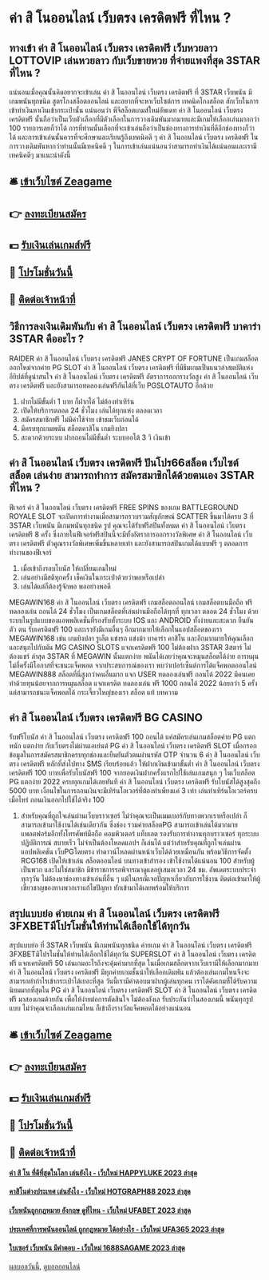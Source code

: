 # ค่า สิ โนออนไลน์ เว็บตรง เครดิตฟรี ที่ไหน ?
## ทางเข้า ค่า สิ โนออนไลน์ เว็บตรง เครดิตฟรี เว็บหวยลาว LOTTOVIP เล่นหวยลาว กับเว็บขายหวย ที่จ่ายแพงที่สุด 3STAR ที่ไหน ?
แน่นอนเมื่อคุณนั้นคิดอยากจะเข้าเล่น ค่า สิ โนออนไลน์ เว็บตรง เครดิตฟรี ที่ 3STAR เว็บพนัน มีเกมพนันทุกชนิด สูตรโกงสล็อตออนไลน์ และอยากที่จะหาเว็บไซต์การ เทคนิคโกงสล็อต สักเว็บในการเข้าทำเงินหาเงินเข้ากระเป๋านั้น แน่นอนว่า พีจีสล็อตเกมส์ใหม่อัพเดท ค่า สิ โนออนไลน์ เว็บตรง เครดิตฟรี นั้นถือว่าเป็นเว็บตัวเลือกที่มีตัวเลือกในการวางเดิมพันมากมายและมีเกมให้เลือกเล่นมากกว่า 100 รายการเลยก็ว่าได้ การที่ท่านนั้นเลือกที่จะเข้าเล่นถือว่าเป็นช่องทางการทำเงินที่ดีอีกช่องทางก็ว่าได้ และการเข้าเล่นนั้นควรที่จะศึกษาและเรียนรู้ถึงเทคนิคดี ๆ ค่า สิ โนออนไลน์ เว็บตรง เครดิตฟรี ในการวางเดิมพันหากว่าท่านนั้นมีเทคนิคดี ๆ ในการเข้าเล่นแน่นอนว่าสามารถทำเงินได้แน่นอนและเรามีเทคนิคดีๆ มาแนะนำดังนี้

## 🛎 [เข้าเว็บไซต์ Zeagame](https://bit.ly/3SdLNi2)
## 👉 [ลงทะเบียนสมัคร](https://bit.ly/3SdLNi2)
## 💵 [รับเงินเล่นเกมส์ฟรี](https://bit.ly/3dyRKHj)
## 👑 [โปรโมชั่นวันนี้](https://bit.ly/3dyRKHj)
## 📱 [ติดต่อเจ้าหน้าที่](https://bit.ly/3dyRKHj)

## วิธีการลงเงินเดิมพันกับ ค่า สิ โนออนไลน์ เว็บตรง เครดิตฟรี บาคาร่า 3STAR คืออะไร ?
RAIDER ค่า สิ โนออนไลน์ เว็บตรง เครดิตฟรี JANES CRYPT OF FORTUNE เป็นเกมสล็อตออกใหม่จากค่าย PG SLOT ค่า สิ โนออนไลน์ เว็บตรง เครดิตฟรี ที่มีธีมเกมเป็นแนวล่าสมบัติแห่งอียิปต์ที่ดูน่าสนใจ ค่า สิ โนออนไลน์ เว็บตรง เครดิตฟรี อัตราการออกรางวัลสูง ค่า สิ โนออนไลน์ เว็บตรง เครดิตฟรี และยังสามารถทดลองเล่นฟรีกันได้ที่เว็บ PGSLOTAUTO อีกด้วย
1. ฝากไม่มีขั้นต่ำ 1 บาท ก็ฝากได้ ไม่ต้องทำเทิร์น
2. เปิดให้บริการตลอด 24 ชั่วโมง เล่นได้ทุกแห่ง ตลอดเวลา
3. สมัครสมาชิกฟรี ไม่มีค่าใช้จ่าย เข้าชมเว็บก่อนได้
4. มีครบทุกเกมพนัน สล็อตคาสิโน เกมยิงปลา
5. สะดวกด้วยระบบ ฝากถอนไม่มีขั้นต่ำ ระบบออโต้ 3 วิ เงินเข้า

## ค่า สิ โนออนไลน์ เว็บตรง เครดิตฟรี ปันโปร66สล็อต เว็บไซต์ สล็อต เล่นง่าย สามารถทำการ สมัครสมาชิกได้ด้วยตนเอง 3STAR ที่ไหน ?
ฟีเจอร์ ค่า สิ โนออนไลน์ เว็บตรง เครดิตฟรี FREE SPINS ของเกม BATTLEGROUND ROYALE SLOT จะเปิดการทำงานเมื่อสามารถรวบรวมสัญลักษณ์ SCATTER ขึ้นมาได้ครบ 3 ที่ 3STAR เว็บพนัน มีเกมพนันทุกชนิด รูป คุณจะได้รับฟรีสปินทั้งหมด ค่า สิ โนออนไลน์ เว็บตรง เครดิตฟรี 8 ครั้ง ซึ่งภายในฟีเจอร์ฟรีสปินนี้จะมีทั้งอัตราการออกรางวัลพิเศษ ค่า สิ โนออนไลน์ เว็บตรง เครดิตฟรี ตัวคูณรางวัลพิเศษเพิ่มขึ้นหลายเท่า และยังสามารถสปินเกมได้แบบฟรี ๆ ตลอดการทำงานของฟีเจอร์
1. เมื่อเข้าถึงรอบโบนัส ให้เปลี่ยนเกมใหม่
2. เล่นอย่างมีสติทุกครั้ง เช็คเงินในกระเป่าด้วยว่าพอหรือเปล่า
3. เล่นได้แต่ก็ต้องรู้จักพอ พออย่างพอดี

MEGAWIN168 ค่า สิ โนออนไลน์ เว็บตรง เครดิตฟรี เกมสล็อตออนไลน์ เกมสล็อตบนมือถือ ฟรี ทดลองเล่น ถอนได้ 24 ชั่วโมง เป็นเกมสล็อตที่เล่นผ่านมือถือได้ทุกที่ ทุกเวลา ตลอด 24 ชั่วโมง ด้วยระบบในรูปแบบของแอพพลิเคชั่นที่รองรับทั้งระบบ IOS และ ANDROID ทั้งง่ายและสะดวก ยืนยัน ตัว ตน รับเครดิตฟรี 100 และเรายังมีเกมอื่นๆ อีกมากมายให้เลือกในแอปสล็อตของเรา MEGAWIN168 เช่น เกมยิงปลา รูเล็ต แข่งรถ แข่งม้า บาคาร่า คาสิโน และอีกมากมายให้คุณเลือกและสนุกไปกับมัน MG CASINO SLOTS แจกเครดิตฟรี 100 ไม่ต้องฝาก 3STAR 3สตาร์ ไม่ต้องแชร์ ล่าสุด 3STAR ที่ MEGAWIN นั้นแตกง่าย พนันได้เลยว่าคุณจะหมุนสล็อตได้ง่าย การหมุนไม่กี่ครั้งมีโอกาสที่จะชนะแจ็คพอต จากประสบการณ์ของเรา พบว่าเปอร์เซ็นต์การได้แจ็คพอตออนไลน์ MEGAWIN888 สล็อตที่นี่สูงกว่าคนอื่นมาก แจก USER ทดลองเล่นฟรี ถอนได้ 2022 มีคนเคยทำด้วยทุนน้อยจากการหมุนสล็อต แจกเครดิต ทดลองเล่น ฟรี 1000 ถอนได้ 2022 น้อยกว่า 5 ครั้ง แต่สามารถชนะแจ็คพอตได้ กระเจี๊ยวใหญ่ของเรา สล็อต แท้
บทความ

## ค่า สิ โนออนไลน์ เว็บตรง เครดิตฟรี BG CASINO
รับฟรีโบนัส ค่า สิ โนออนไลน์ เว็บตรง เครดิตฟรี 100 ถอนได้ แค่สมัครเล่นเกมสล็อตค่าย PG แตกหนัก แตกง่าย กับเว็บตรงไม่ผ่านเอเย่นต์ PG ค่า สิ โนออนไลน์ เว็บตรง เครดิตฟรี SLOT เมื่อกรอกข้อมูลในการสมัครสมาชิกครบทุกช่องและยืนยันตัวตนผ่านรหัส OTP จำนวน 6 ค่า สิ โนออนไลน์ เว็บตรง เครดิตฟรี หลักที่ส่งไปทาง SMS เรียบร้อยแล้ว ให้ฝากเงินเข้ามาขั้นต่ำ ค่า สิ โนออนไลน์ เว็บตรง เครดิตฟรี 100 บาทเพื่อรับโบนัสฟรี 100 จากยอดเงินฝากครั้งแรกไปใช้เล่นเกมสนุก ๆ ในเว็บสล็อต PG แตกง่าย 2022 ครบทุกเกมได้เลยทันที ค่า สิ โนออนไลน์ เว็บตรง เครดิตฟรี รับโบนัสได้สูงสุดถึง 5000 บาท เงื่อนไขในการถอนเงินจะมีเทิร์นโอเวอร์ที่ต้องทำเพียงแค่ 3 เท่า เล่นทำเทิร์นโอเวอร์ครบเมื่อไหร่ ถอนเงินออกไปใช้ได้จริง 100
1. สำหรับคุณที่ถูกใจเล่นผ่านเว็บบราวเซอร์ ไม่ว่าคุณจะเป็นเมมเบอร์กับทางพวกเราหรือเปล่า ก็สามารถเข้ามาใช้งานได้เช่นเดียวกัน ซึ่งช่อง รวมค่ายสล็อตPG สามารถเข้าเล่นได้มากมายแพลตฟอร์มอีกทั้งโทรศัพท์มือถือ คอมพิวเตอร์ แท็บเลต รองรับการทำงานทุกบราวเซอร์ ทุกระบบปฏิบัติการณ์ สบายเร็ว ไม่จำเป็นต้องโหลดแอปฯ ก็เล่นได้ แต่ว่าสำหรับคุณที่ถูกใจเล่นผ่านแอปพลิเคชัน เว็บPGโดยตรง ทำดาวน์โหลดผ่านหน้าเว็บได้ด้วยเหมือนกัน พร้อมวิธีการจัดตั้ง RCG168 เปิดให้เข้าเล่น สล็อตออนไลน์ บนทางเข้าสำรอง เข้าใช้งานได้แน่นอน 100 สำหรับผู้เป็นพวก และไม่ใช่สมาชิก มีข้าราชการรอพิจารณาดูแลอยู่เสมอเวลา 24 ชม. อัพเดตระบบประจำทุกๆวัน ไม่ต้องหาช่องทางเข้าเล่นที่อื่น ๆ แม้ในกรณีเจอปัญหาเกี่ยวกับการใช้งาน ติดต่อเข้ามาให้ผู้เชี่ยวชาญของทางพวกเราแก้ไขปัญหา ทักเข้ามาได้เลยพร้อมให้บริการ

## สรุปแบบย่อ ค่ายเกม ค่า สิ โนออนไลน์ เว็บตรง เครดิตฟรี 3FXBETมีโปรโมชั่นให้ท่านได้เลือกใช้ได้ทุกวัน
สรุปแบบย่อ ที่ 3STAR เว็บพนัน มีเกมพนันทุกชนิด ค่ายเกม ค่า สิ โนออนไลน์ เว็บตรง เครดิตฟรี 3FXBETมีโปรโมชั่นให้ท่านได้เลือกใช้ได้ทุกวัน SUPERSLOT ค่า สิ โนออนไลน์ เว็บตรง เครดิตฟรี แจกเครดิตฟรี 50 เล่นเกมอะไรถึงจะคุ้มค่ามากที่สุด ในเมื่อเกมสล็อตจากเว็บเรามีให้เลือกมากมาย ค่า สิ โนออนไลน์ เว็บตรง เครดิตฟรี มีทุกค่ายเกมชั้นนำให้เลือกเดิมพัน แล้วต้องเล่นเกมไหนจึงจะสามารถทำกำไรเข้ากระเป๋าได้เยอะที่สุด วันนี้เรามีคำตอบมาฝากผู้เล่นทุกคน เราได้คัดเกมที่ได้รับความนิยมมากที่สุดใน PG ค่า สิ โนออนไลน์ เว็บตรง เครดิตฟรี SLOT ค่า สิ โนออนไลน์ เว็บตรง เครดิตฟรี มาสองเกมด้วยกัน เพื่อให้ง่ายต่อการตัดสินใจ ไม่ต้องลังเล รับประกันว่าในสองเกมนี้ พนันทุกรูปแบบ ไม่ว่าคุณจะเลือกเล่นเกมไหน ก็เข้าถึงรางวัลแจ็คพอตได้อย่างแน่นอน

## 🛎 [เข้าเว็บไซต์ Zeagame](https://bit.ly/3SdLNi2)
## 👉 [ลงทะเบียนสมัคร](https://bit.ly/3SdLNi2)
## 💵 [รับเงินเล่นเกมส์ฟรี](https://bit.ly/3dyRKHj)
## 👑 [โปรโมชั่นวันนี้](https://bit.ly/3dyRKHj)
## 📱 [ติดต่อเจ้าหน้าที่](https://bit.ly/3dyRKHj)

#### [ค่า สิ โน ที่ดีที่สุดในโลก เล่นยังไง - เว็บใหม่ HAPPYLUKE 2023 ล่าสุด](https://atom.io/themes/ค่า%20สิ%20โน%20ที่ดีที่สุดในโลก%20เล่นยังไง%20-%20เว็บใหม่%20happyluke%202023%20ล่าสุด)
#### [คาสิโนต่างประเทศ เล่นยังไง - เว็บใหม่ HOTGRAPH88 2023 ล่าสุด](https://atom.io/themes/คาสิโนต่างประเทศ%20เล่นยังไง%20-%20เว็บใหม่%20hotgraph88%202023%20ล่าสุด)
#### [เว็บพนันถูกกฎหมาย อังกฤษ ดูที่ไหน - เว็บใหม่ UFABET 2023 ล่าสุด](https://atom.io/themes/เว็บพนันถูกกฎหมาย%20อังกฤษ%20ดูที่ไหน%20-%20เว็บใหม่%20ufabet%202023%20ล่าสุด)
#### [ประเทศที่การพนันออนไลน์ ถูกกฎหมาย ได้อย่างไร - เว็บใหม่ UFA365 2023 ล่าสุด](https://atom.io/themes/ประเทศที่การพนันออนไลน์%20ถูกกฎหมาย%20ได้อย่างไร%20-%20เว็บใหม่%20ufa365%202023%20ล่าสุด)
#### [ใบเซอร์ เว็บพนัน มีคำตอบ - เว็บใหม่ 1688SAGAME 2023 ล่าสุด](https://atom.io/themes/ใบเซอร์%20เว็บพนัน%20มีคำตอบ%20-%20เว็บใหม่%201688sagame%202023%20ล่าสุด)

[ผลบอลวันนี้](https://siamsport.tv "ผลบอลวันนี้"), [ดูบอลออนไลน์](https://siamsport.tv/ดูบอลสด "ดูบอลออนไลน์")